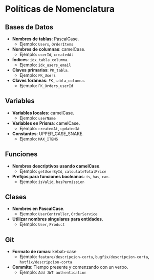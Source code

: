# Políticas de Nomenclatura

## Bases de Datos

- **Nombres de tablas**: PascalCase.
  - Ejemplo: `Users`, `OrderItems`
- **Nombres de columnas**: camelCase.
  - Ejemplo: `userId`, `createdAt`
- **Índices**: `idx_tabla_columna`.
  - Ejemplo: `idx_users_email`
- **Claves primarias**: `PK_tabla`.
  - Ejemplo: `PK_Users`
- **Claves foráneas**: `FK_tabla_columna`.
  - Ejemplo: `FK_Orders_userId`

## Variables

- **Variables locales**: camelCase.
  - Ejemplo: `userName`
- **Variables en Prisma**: camelCase.
  - Ejemplo: `createdAt`, `updatedAt`
- **Constantes**: UPPER_CASE_SNAKE.
  - Ejemplo: `MAX_ITEMS`

## Funciones

- **Nombres descriptivos usando camelCase**.
  - Ejemplo: `getUserById`, `calculateTotalPrice`
- **Prefijos para funciones booleanas**: `is`, `has`, `can`.
  - Ejemplo: `isValid`, `hasPermission`

## Clases

- **Nombres en PascalCase**.
  - Ejemplo: `UserController`, `OrderService`
- **Utilizar nombres singulares para entidades**.
  - Ejemplo: `User`, `Product`

## Git

- **Formato de ramas**: kebab-case
  - Ejemplo: `feature/descripcion-corta`, `bugfix/descripcion-corta`, `hotfix/descripcion-corta`
- **Commits**: Tiempo presente y comenzando con un verbo.
  - Ejemplo: `Add JWT authentication`
